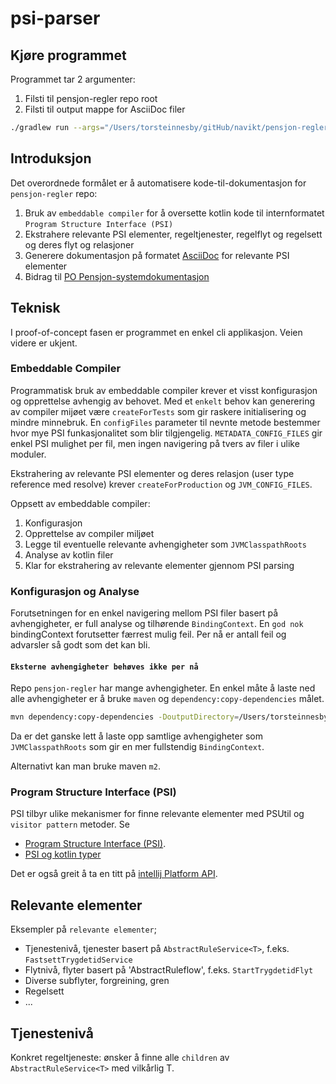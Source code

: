 # psi-parser

## Kjøre programmet

Programmet tar 2 argumenter:
1) Filsti til pensjon-regler repo root
2) Filsti til output mappe for AsciiDoc filer

```zsh
./gradlew run --args="/Users/torsteinnesby/gitHub/navikt/pensjon-regler /Users/torsteinnesby/tmp/AsciiDocs"
```

## Introduksjon
Det overordnede formålet er å automatisere kode-til-dokumentasjon for `pensjon-regler` repo:
1) Bruk av `embeddable compiler` for å oversette kotlin kode til internformatet `Program Structure Interface (PSI)`
2) Ekstrahere relevante PSI elementer, regeltjenester, regelflyt og regelsett og deres flyt og relasjoner
3) Generere dokumentasjon på formatet [AsciiDoc](https://asciidoc.org/) for relevante PSI elementer
4) Bidrag til [PO Pensjon-systemdokumentasjon](https://pensjon-dokumentasjon.intern.dev.nav.no/pen/index.html)

## Teknisk

I proof-of-concept fasen er programmet en enkel cli applikasjon. Veien videre er ukjent.

### Embeddable Compiler

Programmatisk bruk av embeddable compiler krever et visst konfigurasjon og opprettelse avhengig av behovet.
Med et `enkelt` behov kan generering av compiler mijøet være `createForTests` som gir raskere initialisering og mindre minnebruk.
En `configFiles` parameter til nevnte metode bestemmer hvor mye PSI funkasjonalitet som blir tilgjengelig.
`METADATA_CONFIG_FILES` gir enkel PSI mulighet per fil, men ingen navigering på tvers av filer i ulike moduler.

Ekstrahering av relevante PSI elementer og deres relasjon (user type reference med resolve) krever `createForProduction` og `JVM_CONFIG_FILES`.

Oppsett av embeddable compiler:
1) Konfigurasjon
2) Opprettelse av compiler miljøet
3) Legge til eventuelle relevante avhengigheter som `JVMClasspathRoots`
3) Analyse av kotlin filer
4) Klar for ekstrahering av relevante elementer gjennom PSI parsing

### Konfigurasjon og Analyse

Forutsetningen for en enkel navigering mellom PSI filer basert på avhengigheter, er full analyse og tilhørende `BindingContext`.
En `god nok` bindingContext forutsetter færrest mulig feil. Per nå er antall feil og advarsler så godt som det kan bli.

#### `Eksterne avhengigheter behøves ikke per nå`

Repo `pensjon-regler` har mange avhengigheter. En enkel måte å laste ned alle avhengigheter er å bruke `maven` og `dependency:copy-dependencies` målet.
```zsh
mvn dependency:copy-dependencies -DoutputDirectory=/Users/torsteinnesby/tmp/Libs
```
Da er det ganske lett å laste opp samtlige avhengigheter som `JVMClasspathRoots` som gir en mer fullstendig `BindingContext`.

Alternativt kan man bruke maven `m2`.




### Program Structure Interface (PSI)

PSI tilbyr ulike mekanismer for finne relevante elementer med PSUtil og `visitor pattern` metoder.
Se
- [Program Structure Interface (PSI)](https://plugins.jetbrains.com/docs/intellij/psi.html).
- [PSI og kotlin typer](https://github.com/JetBrains/kotlin/tree/master/compiler/psi/src/org/jetbrains/kotlin/psi)

Det er også greit å ta en titt på [intellij Platform API](https://plugins.jetbrains.com/docs/intellij/explore-api.html).

## Relevante elementer

Eksempler på `relevante elementer`;
- Tjenestenivå, tjenester basert på `AbstractRuleService<T>`, f.eks. `FastsettTrygdetidService`
- Flytnivå, flyter basert på 'AbstractRuleflow<T : Any>', f.eks. `StartTrygdetidFlyt`
- Diverse subflyter, forgreining, gren
- Regelsett
- ...

## Tjenestenivå

Konkret regeltjeneste: ønsker å finne alle `children` av `AbstractRuleService<T>` med vilkårlig T.
